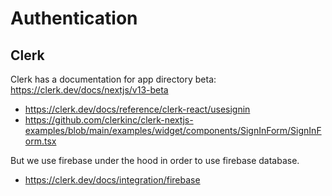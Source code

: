 # Authentication

## Clerk

Clerk has a documentation for app directory beta: https://clerk.dev/docs/nextjs/v13-beta

- https://clerk.dev/docs/reference/clerk-react/usesignin
- https://github.com/clerkinc/clerk-nextjs-examples/blob/main/examples/widget/components/SignInForm/SignInForm.tsx

But we use firebase under the hood in order to use firebase database.

- https://clerk.dev/docs/integration/firebase
